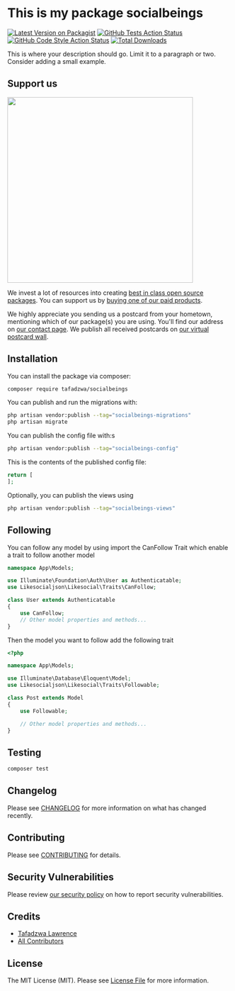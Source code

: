 # This is my package socialbeings

[![Latest Version on Packagist](https://img.shields.io/packagist/v/tafadzwa/socialbeings.svg?style=flat-square)](https://packagist.org/packages/tafadzwa/socialbeings)
[![GitHub Tests Action Status](https://img.shields.io/github/actions/workflow/status/tafadzwa/socialbeings/run-tests.yml?branch=main&label=tests&style=flat-square)](https://github.com/tafadzwa/socialbeings/actions?query=workflow%3Arun-tests+branch%3Amain)
[![GitHub Code Style Action Status](https://img.shields.io/github/actions/workflow/status/tafadzwa/socialbeings/fix-php-code-style-issues.yml?branch=main&label=code%20style&style=flat-square)](https://github.com/tafadzwa/socialbeings/actions?query=workflow%3A"Fix+PHP+code+style+issues"+branch%3Amain)
[![Total Downloads](https://img.shields.io/packagist/dt/tafadzwa/socialbeings.svg?style=flat-square)](https://packagist.org/packages/tafadzwa/socialbeings)

This is where your description should go. Limit it to a paragraph or two. Consider adding a small example.

## Support us

[<img src="https://github-ads.s3.eu-central-1.amazonaws.com/SocialBeings.jpg?t=1" width="419px" />](https://spatie.be/github-ad-click/SocialBeings)

We invest a lot of resources into creating [best in class open source packages](https://spatie.be/open-source). You can support us by [buying one of our paid products](https://spatie.be/open-source/support-us).

We highly appreciate you sending us a postcard from your hometown, mentioning which of our package(s) you are using. You'll find our address on [our contact page](https://spatie.be/about-us). We publish all received postcards on [our virtual postcard wall](https://spatie.be/open-source/postcards).

## Installation

You can install the package via composer:

```bash
composer require tafadzwa/socialbeings
```

You can publish and run the migrations with:

```bash
php artisan vendor:publish --tag="socialbeings-migrations"
php artisan migrate
```

You can publish the config file with:s

```bash
php artisan vendor:publish --tag="socialbeings-config"
```

This is the contents of the published config file:

```php
return [
];
```

Optionally, you can publish the views using

```bash
php artisan vendor:publish --tag="socialbeings-views"
```

## Following

You can follow any model by using import the CanFollow Trait which enable a trait to follow another model

```php
namespace App\Models;

use Illuminate\Foundation\Auth\User as Authenticatable;
use Likesocialjson\Likesocial\Traits\CanFollow;

class User extends Authenticatable
{
    use CanFollow;
    // Other model properties and methods...
}
```

Then the model you want to follow add the following trait

```php
<?php

namespace App\Models;

use Illuminate\Database\Eloquent\Model;
use Likesocialjson\Likesocial\Traits\Followable;

class Post extends Model
{
    use Followable;

    // Other model properties and methods...
}
```

## Testing

```bash
composer test
```

## Changelog

Please see [CHANGELOG](CHANGELOG.md) for more information on what has changed recently.

## Contributing

Please see [CONTRIBUTING](CONTRIBUTING.md) for details.

## Security Vulnerabilities

Please review [our security policy](../../security/policy) on how to report security vulnerabilities.

## Credits

- [Tafadzwa Lawrence](https://github.com/Tafadzwa)
- [All Contributors](../../contributors)

## License

The MIT License (MIT). Please see [License File](LICENSE.md) for more information.
